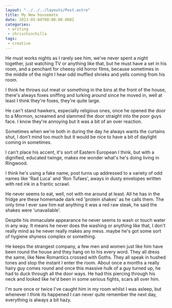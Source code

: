 ```yaml
---
layout: "../../../layouts/Post.astro"
title: My New housemate
date: 2013-05-04T00:00:00.000Z
categories:
 - writing
 - chrischinchilla
tags:
 - creative
---
```


He must works nights as I rarely see him, we've never spent a night together, just watching TV or anything like that, but he must have a set in his room, and a penchant for cheesy old horror films, because sometimes in the middle of the night I hear odd muffled shrieks and yells coming from his room.

I think he throws out meat or something in the bins at the front of the house, there's always foxes sniffing and lurking around since he moved in, well at least I think they're foxes, they're quite large.

He can't stand hawkers, especially  religious ones, once he opened the door to a Mormon, screamed and slammed the door straight into the poor guys face. I know they're annoying but it was a bit of an over reaction.

Sometimes when we're both in during the day he always wants the curtains shut, I don't mind too much but it would be  nice to have a bit of daylight coming in sometimes.

I can't place his accent, it's sort of Eastern European I think, but with a dignified, educated twinge, makes me wonder what's he's doing living in Ringwood.

I think he's using a fake name, post turns up addressed to a variety of odd names like 'Rad Luca' and 'Ron Tufaes', aways in dusty envelopes written with red ink in a frantic scrawl.

He never seems to eat, well, not with me around at least. All he has in the fridge are these homemade dark red 'protein shakes' as he calls them. The only time I ever saw him eat anything it was a red raw steak, he said the shakes were 'unavailable'.

Despite his immaculate appearance he never seems to wash or touch water in any way. It means he never does the washing or anything like that, I don't  really mind as he never really makes any mess. maybe he's got some sort of hygiene shyness complex or something.

He keeps the strangest company, a few men and women just like him have been round the house and they hang on to his every word. They all dress the same, like New Romantics crossed with Goths. They all speak in hushed tones and stop the instant I enter the room. About once a months a really hairy guy comes round and once this massive hulk of a guy turned up, he had to duck through all the door ways. He had this piercing through his neck and looked like he'd been in some serious fights, scars all over him.

I'm sure once or twice I've caught him in my room whilst I was asleep, but whenever I think its happened I can never quite remember the next day, everything is always a bit hazy.
